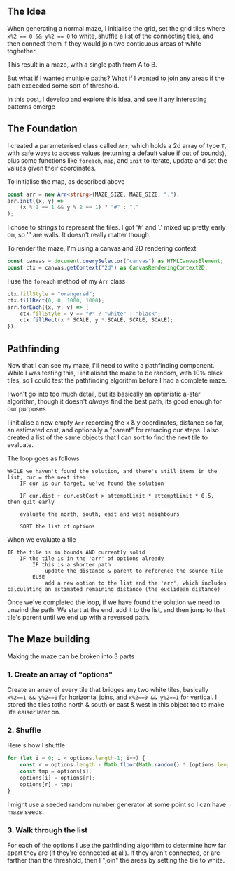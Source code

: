 ## The Idea

When generating a normal maze, I initialise the grid, set the grid tiles where `x%2 == 0 && y%2 == 0` to white, shuffle a list of the connecting tiles, and then connect them if they would join two conticuous areas of white toghether.

This result in a maze, with a single path from A to B.

But what if I wanted multiple paths? What if I wanted to join any areas if the path exceeded some sort of threshold.

In this post, I develop and explore this idea, and see if any interesting patterns emerge

## The Foundation

I created a parameterised class called `Arr`, which holds a 2d array of type `T`, with safe ways to access values (returning a default value if out of bounds), plus some functions like `foreach`, `map`, and `init` to iterate, update and set the values given their coordinates.

To initialise the map, as described above
```ts
const arr = new Arr<string>(MAZE_SIZE, MAZE_SIZE, ".");
arr.init((x, y) =>
    (x % 2 == 1 && y % 2 == 1) ? "#" : "."
);
```
I chose to strings to represent the tiles. I got '#' and '.' mixed up pretty early on, so '.' are walls. It doesn't really matter though.

To render the maze, I'm using a canvas and 2D rendering context
```ts
const canvas = document.querySelector("canvas") as HTMLCanvasElement;
const ctx = canvas.getContext("2d") as CanvasRenderingContext2D;
```

I use the `foreach` method of my `Arr` class
```ts
ctx.fillStyle = "orangered";
ctx.fillRect(0, 0, 1000, 1000);
arr.forEach((x, y, v) => {
    ctx.fillStyle = v == "#" ? "white" : "black";
    ctx.fillRect(x * SCALE, y * SCALE, SCALE, SCALE);
});
```

## Pathfinding

Now that I can see my maze, I'll need to write a pathfinding component. While I was testing this, I initialised the maze to be random, with 10% black tiles, so I could test the pathfinding algorithm before I had a complete maze.

I won't go into too much detail, but its basically an optimistic a-star algorithm, though it doesn't *always* find the best path, its good enough for our purposes

I initialise a new empty `Arr` recording the x & y coordinates, distance so far, an estimated cost, and optionally a "parent" for retracing our steps. I also created a list of the same objects that I can sort to find the next tile to evaluate. 

The loop goes as follows
```
WHILE we haven't found the solution, and there's still items in the list, cur = the next item
    IF cur is our target, we've found the solution

    IF cur.dist + cur.estCost > attemptLimit * attemptLimit * 0.5, then quit early

    evaluate the north, south, east and west neighbours

    SORT the list of options
```

When we evaluate a tile
```
IF the tile is in bounds AND currently solid
    IF the tile is in the 'arr' of options already
        IF this is a shorter path
            update the distance & parent to reference the source tile
        ELSE
            add a new option to the list and the 'arr', which includes calculating an estimated remaining distance (the euclidean distance)
```

Once we've completed the loop, if we have found the solution we need to unwind the path. We start at the end, add it to the list, and then jump to that tile's parent until we end up with a reversed path.

## The Maze building

Making the maze can be broken into 3 parts

### 1. Create an array of "options"

Create an array of every tile that bridges any two white tiles, basically `x%2==1 && y%2==0` for horizontal joins, and `x%2==0 && y%2==1` for vertical.
I stored the tiles tothe north & south or east & west in this object too to make life eaiser later on.

### 2. Shuffle

Here's how I shuffle
```ts
for (let i = 0; i < options.length-1; i++) {
    const r = options.length - Math.floor(Math.random() * (options.length - 1))-1;
    const tmp = options[i];
    options[i] = options[r];
    options[r] = tmp;
}
```
I might use a seeded random number generator at some point so I can have maze seeds.

### 3. Walk through the list
For each of the options I use the pathfinding algorithm to determine how far apart they are (if they're connected at all). If they aren't connected, or are farther than the threshold, then I "join" the areas by setting the tile to white.